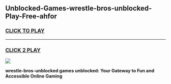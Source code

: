 
## Unblocked-Games-wrestle-bros-unblocked-Play-Free-ahfor
<h3>
<a href="https://premium76.site?title=wrestle-bros-unblocked&ref=19M">CLICK TO PLAY</a></h3>
<hr>

<h3>
<a href="https://premium76.site?title=wrestle-bros-unblocked&ref=19M">CLICK 2 PLAY</a>
  
</h3>

<a href="https://premium76.site?title=wrestle-bros-unblocked&ref=19M"><img src="https://clearcache.store/games.png"></a>


**wrestle-bros-unblocked games unblocked: Your Gateway to Fun and Accessible Online Gaming**
